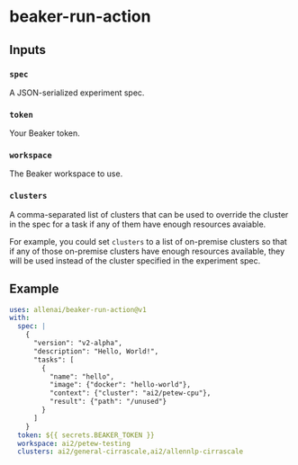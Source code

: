 # beaker-run-action

## Inputs

### `spec`

A JSON-serialized experiment spec.

### `token`

Your Beaker token.

### `workspace`

The Beaker workspace to use.

### `clusters`

A comma-separated list of clusters that can be used to override the cluster
in the spec for a task if any of them have enough resources avaiable.

For example, you could set `clusters` to a list of on-premise clusters so that if any of
those on-premise clusters have enough resources available,
they will be used instead of the cluster specified in the experiment spec.

## Example

```yaml
uses: allenai/beaker-run-action@v1
with:
  spec: |
    {
      "version": "v2-alpha",
      "description": "Hello, World!",
      "tasks": [
        {
          "name": "hello",
          "image": {"docker": "hello-world"},
          "context": {"cluster": "ai2/petew-cpu"},
          "result": {"path": "/unused"}
        }
      ]
    }
  token: ${{ secrets.BEAKER_TOKEN }}
  workspace: ai2/petew-testing
  clusters: ai2/general-cirrascale,ai2/allennlp-cirrascale
```
